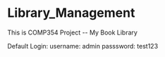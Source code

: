 
# Library_Management

This is COMP354 Project -- My Book Library



Default Login:
username: admin 
passsword: test123
